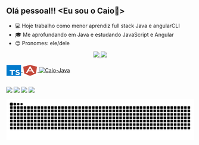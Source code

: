 ## Olá pessoal!!  <Eu sou o Caio👋>


- :computer: Hoje trabalho como menor aprendiz full stack Java e angularCLI
- :mortar_board: Me aprofundando em Java e estudando JavaScript e Angular
- :blush: Pronomes: ele/dele 

<div align="center">
  <a href="https://github.com/piuvlr">
  <img height="180em" src="https://github-readme-stats.vercel.app/api?username=piuvlr&show_icons=true&theme=dark&include_all_commits=true&count_private=true"/>
  <img height="180em" src="https://github-readme-stats.vercel.app/api/top-langs/?username=piuvlr&layout=compact&langs_count=7&theme=dark"/>
</div>
 
 <div style="display: inline_block"><br>
  <img align="center" alt="Caio-Ts" height="30" width="40" src="https://raw.githubusercontent.com/devicons/devicon/1119b9f84c0290e0f0b38982099a2bd027a48bf1/icons/typescript/typescript-plain.svg">
  <img align="center" alt="Caio-Angular" height="30" width="40" src="https://raw.githubusercontent.com/devicons/devicon/1119b9f84c0290e0f0b38982099a2bd027a48bf1/icons/angularjs/angularjs-plain.svg">
  <img align="center" alt="Caio-Java" height="30" width="40" src="https://cdn.jsdelivr.net/gh/devicons/devicon/icons/java/java-original.svg"">
</div>
                                                                                                                                     
##
                                                                                                                                             
<div> 
  <a href="https://www.instagram.com/caiio_siimass/" target="_blank"><img src="https://img.shields.io/badge/-Instagram-%23E4405F?style=for-the-badge&logo=instagram&logoColor=white" target="_blank"></a>
 <a href="https://twitter.com/piuvlr" target="_blank"><img src="https://img.shields.io/badge/Twitter-1DA1F2?style=for-the-badge&logo=twitter&logoColor=white" target="_blank"></a> 
  <a href = "mailto:caiosimas.siloe@gmail.com"><img src="https://img.shields.io/badge/-Gmail-%23333?style=for-the-badge&logo=gmail&logoColor=white" target="_blank"></a>
  <a href="https://www.linkedin.com/in/caio-simas-06a06520a/" target="_blank"><img src="https://img.shields.io/badge/-LinkedIn-%230077B5?style=for-the-badge&logo=linkedin&logoColor=white" target="_blank"></a> 
 
  ![Snake animation](https://github.com/Piposo745/Piposo745/blob/output/github-contribution-grid-snake.svg)

</div>
                                                                                                                                           


